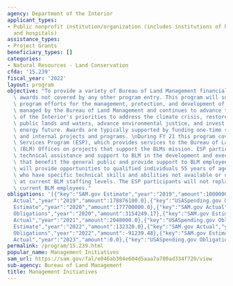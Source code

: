 ```yaml
---
agency: Department of the Interior
applicant_types:
- Public nonprofit institution/organization (includes institutions of higher education
  and hospitals)
assistance_types:
- Project Grants
beneficiary_types: []
categories:
- Natural Resources - Land Conservation
cfda: '15.239'
fiscal_year: '2022'
layout: program
objective: "To provide a variety of Bureau of Land Management financial assistance\
  \ awards not covered by any other program entry. This program will support mission\
  \ program efforts for the management, protection, and development of public lands\
  \ managed by the Bureau of Land Management and continues to advance the Department\
  \ of the Interior's priorities to address the climate crisis, restore balance on\
  \ public lands and waters, advance environmental justice, and invest in a clean\
  \ energy future. Awards are typically supported by funding one-time specific legislation\
  \ and internal projects and programs. \nDuring FY 21 this program covered the Experienced\
  \ Services Program (ESP), which provides services to the Bureau of Land Management\
  \ (BLM) Offices on projects that support the BLMs mission. ESP participants provide\
  \ technical assistance and support to BLM in the development and execution of activities\
  \ that benefit the general public and provide support to BLM employees. The program\
  \ will provide opportunities to qualified individuals 55 years of age and older,\
  \ who have specific technical skills and abilities not available or underrepresented\
  \ at current BLM staffing levels. The ESP participants will not replace or displace\
  \ current BLM employees."
obligations: '[{"key":"SAM.gov Estimate","year":"2019","amount":1000000.0},{"key":"SAM.gov
  Actual","year":"2019","amount":178876100.0},{"key":"USASpending.gov Obligations","year":"2019","amount":2236578.71},{"key":"SAM.gov
  Estimate","year":"2020","amount":177700000.0},{"key":"SAM.gov Actual","year":"2020","amount":3599963.17},{"key":"USASpending.gov
  Obligations","year":"2020","amount":3154249.17},{"key":"SAM.gov Estimate","year":"2021","amount":3599963.0},{"key":"SAM.gov
  Actual","year":"2021","amount":2048000.0},{"key":"USASpending.gov Obligations","year":"2021","amount":2817516.05},{"key":"SAM.gov
  Estimate","year":"2022","amount":132320.0},{"key":"SAM.gov Actual","year":"2022","amount":132320.0},{"key":"USASpending.gov
  Obligations","year":"2022","amount":-91239.48},{"key":"SAM.gov Estimate","year":"2023","amount":0.0},{"key":"SAM.gov
  Actual","year":"2023","amount":0.0},{"key":"USASpending.gov Obligations","year":"2023","amount":-141693.37}]'
permalink: /program/15.239.html
popular_name: Management Initiatives
sam_url: https://sam.gov/fal/e046ab304e604d5aaa7a780ad334f720/view
sub-agency: Bureau of Land Management
title: Management Initiatives
---
```

